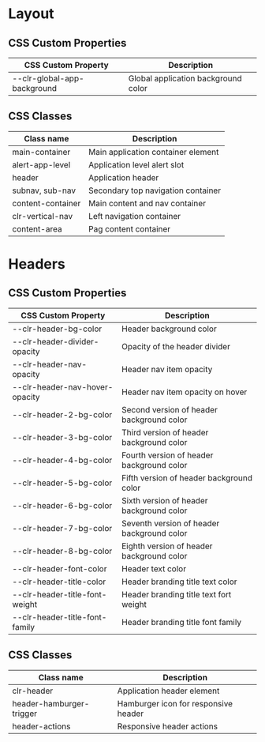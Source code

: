 # Layout

## CSS Custom Properties

| CSS Custom Property         | Description                         |
| --------------------------- | ----------------------------------- |
| --clr-global-app-background | Global application background color |

## CSS Classes

| Class name        | Description                        |
| ----------------- | ---------------------------------- |
| main-container    | Main application container element |
| alert-app-level   | Application level alert slot       |
| header            | Application header                 |
| subnav, sub-nav   | Secondary top navigation container |
| content-container | Main content and nav container     |
| clr-vertical-nav  | Left navigation container          |
| content-area      | Pag content container              |

# Headers

## CSS Custom Properties

| CSS Custom Property            | Description                                |
| ------------------------------ | ------------------------------------------ |
| --clr-header-bg-color          | Header background color                    |
| --clr-header-divider-opacity   | Opacity of the header divider              |
| --clr-header-nav-opacity       | Header nav item opacity                    |
| --clr-header-nav-hover-opacity | Header nav item opacity on hover           |
| --clr-header-2-bg-color        | Second version of header background color  |
| --clr-header-3-bg-color        | Third version of header background color   |
| --clr-header-4-bg-color        | Fourth version of header background color  |
| --clr-header-5-bg-color        | Fifth version of header background color   |
| --clr-header-6-bg-color        | Sixth version of header background color   |
| --clr-header-7-bg-color        | Seventh version of header background color |
| --clr-header-8-bg-color        | Eighth version of header background color  |
| --clr-header-font-color        | Header text color                          |
| --clr-header-title-color       | Header branding title text color           |
| --clr-header-title-font-weight | Header branding title text fort weight     |
| --clr-header-title-font-family | Header branding title font family          |

## CSS Classes

| Class name               | Description                          |
| ------------------------ | ------------------------------------ |
| clr-header               | Application header element           |
| header-hamburger-trigger | Hamburger icon for responsive header |
| header-actions           | Responsive header actions            |
